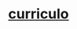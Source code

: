 # [curriculo](https://www.canva.com/design/DAGNZGHI_TM/NdZFBFO8LcCrHAvv6De_Iw/edit?utm_content=DAGNZGHI_TM&utm_campaign=designshare&utm_medium=link2&utm_source=sharebutton)
